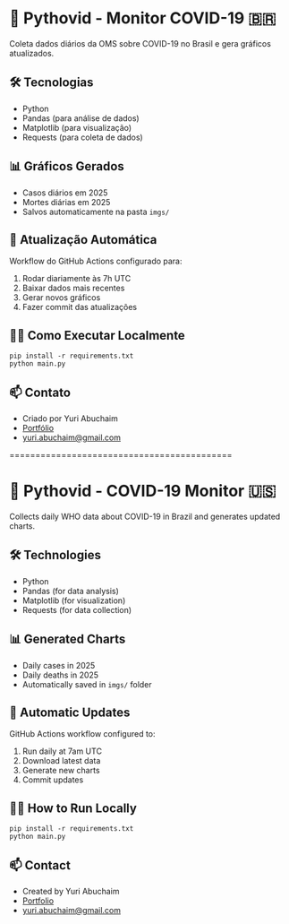 # 🦠 Pythovid - Monitor COVID-19 🇧🇷

Coleta dados diários da OMS sobre COVID-19 no Brasil e gera gráficos atualizados.

## 🛠 Tecnologias
- Python
- Pandas (para análise de dados)
- Matplotlib (para visualização)
- Requests (para coleta de dados)

## 📊 Gráficos Gerados
- Casos diários em 2025
- Mortes diárias em 2025
- Salvos automaticamente na pasta `imgs/`

## 🔁 Atualização Automática
Workflow do GitHub Actions configurado para:
1. Rodar diariamente às 7h UTC
2. Baixar dados mais recentes
3. Gerar novos gráficos
4. Fazer commit das atualizações

## 🏃‍♂️ Como Executar Localmente
```
pip install -r requirements.txt
python main.py
```

## 📫 Contato
- Criado por Yuri Abuchaim
- [Portfólio](https://rilufi.github.io)
- yuri.abuchaim@gmail.com

===========================================

# 🦠 Pythovid - COVID-19 Monitor 🇺🇸

Collects daily WHO data about COVID-19 in Brazil and generates updated charts.

## 🛠 Technologies
- Python
- Pandas (for data analysis)
- Matplotlib (for visualization)
- Requests (for data collection)

## 📊 Generated Charts
- Daily cases in 2025
- Daily deaths in 2025
- Automatically saved in `imgs/` folder

## 🔁 Automatic Updates
GitHub Actions workflow configured to:
1. Run daily at 7am UTC
2. Download latest data
3. Generate new charts
4. Commit updates

## 🏃‍♂️ How to Run Locally
```
pip install -r requirements.txt
python main.py
```

## 📫 Contact
- Created by Yuri Abuchaim
- [Portfolio](https://rilufi.github.io)
- yuri.abuchaim@gmail.com
